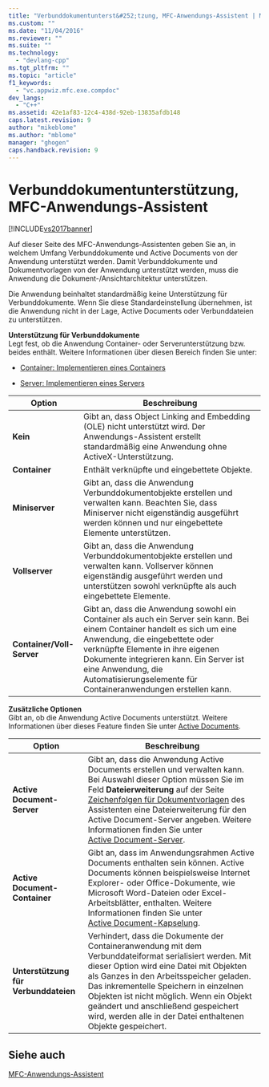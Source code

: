 ```yaml
---
title: "Verbunddokumentunterst&#252;tzung, MFC-Anwendungs-Assistent | Microsoft Docs"
ms.custom: ""
ms.date: "11/04/2016"
ms.reviewer: ""
ms.suite: ""
ms.technology: 
  - "devlang-cpp"
ms.tgt_pltfrm: ""
ms.topic: "article"
f1_keywords: 
  - "vc.appwiz.mfc.exe.compdoc"
dev_langs: 
  - "C++"
ms.assetid: 42e1af83-12c4-438d-92eb-13835afdb148
caps.latest.revision: 9
author: "mikeblome"
ms.author: "mblome"
manager: "ghogen"
caps.handback.revision: 9
---
```

# Verbunddokumentunterst&#252;tzung, MFC-Anwendungs-Assistent
[!INCLUDE[vs2017banner](../../assembler/inline/includes/vs2017banner.md)]

Auf dieser Seite des MFC\-Anwendungs\-Assistenten geben Sie an, in welchem Umfang Verbunddokumente und Active Documents von der Anwendung unterstützt werden.  Damit Verbunddokumente und Dokumentvorlagen von der Anwendung unterstützt werden, muss die Anwendung die Dokument\-\/Ansichtarchitektur unterstützen.  
  
 Die Anwendung beinhaltet standardmäßig keine Unterstützung für Verbunddokumente.  Wenn Sie diese Standardeinstellung übernehmen, ist die Anwendung nicht in der Lage, Active Documents oder Verbunddateien zu unterstützen.  
  
 **Unterstützung für Verbunddokumente**  
 Legt fest, ob die Anwendung Container\- oder Serverunterstützung bzw. beides enthält.  Weitere Informationen über diesen Bereich finden Sie unter:  
  
-   [Container: Implementieren eines Containers](../../mfc/containers-implementing-a-container.md)  
  
-   [Server: Implementieren eines Servers](../../mfc/servers-implementing-a-server.md)  
  
|Option|**Beschreibung**|  
|------------|----------------------|  
|**Kein**|Gibt an, dass Object Linking and Embedding \(OLE\) nicht unterstützt wird.  Der Anwendungs\-Assistent erstellt standardmäßig eine Anwendung ohne ActiveX\-Unterstützung.|  
|**Container**|Enthält verknüpfte und eingebettete Objekte.|  
|**Miniserver**|Gibt an, dass die Anwendung Verbunddokumentobjekte erstellen und verwalten kann.  Beachten Sie, dass Miniserver nicht eigenständig ausgeführt werden können und nur eingebettete Elemente unterstützen.|  
|**Vollserver**|Gibt an, dass die Anwendung Verbunddokumentobjekte erstellen und verwalten kann.  Vollserver können eigenständig ausgeführt werden und unterstützen sowohl verknüpfte als auch eingebettete Elemente.|  
|**Container\/Voll\-Server**|Gibt an, dass die Anwendung sowohl ein Container als auch ein Server sein kann.  Bei einem Container handelt es sich um eine Anwendung, die eingebettete oder verknüpfte Elemente in ihre eigenen Dokumente integrieren kann.  Ein Server ist eine Anwendung, die Automatisierungselemente für Containeranwendungen erstellen kann.|  
  
 **Zusätzliche Optionen**  
 Gibt an, ob die Anwendung Active Documents unterstützt.  Weitere Informationen über dieses Feature finden Sie unter [Active Documents](../../mfc/active-documents.md).  
  
|Option|**Beschreibung**|  
|------------|----------------------|  
|**Active Document\-Server**|Gibt an, dass die Anwendung Active Documents erstellen und verwalten kann.  Bei Auswahl dieser Option müssen Sie im Feld **Dateierweiterung** auf der Seite [Zeichenfolgen für Dokumentvorlagen](../../mfc/reference/document-template-strings-mfc-application-wizard.md) des Assistenten eine Dateierweiterung für den Active Document\-Server angeben.  Weitere Informationen finden Sie unter [Active Document\-Server](../../mfc/active-document-servers.md).|  
|**Active Document\-Container**|Gibt an, dass im Anwendungsrahmen Active Documents enthalten sein können.  Active Documents können beispielsweise Internet Explorer\- oder Office\-Dokumente, wie Microsoft Word\-Dateien oder Excel\-Arbeitsblätter, enthalten.  Weitere Informationen finden Sie unter [Active Document\-Kapselung](../../mfc/active-document-containment.md).|  
|**Unterstützung für Verbunddateien**|Verhindert, dass die Dokumente der Containeranwendung mit dem Verbunddateiformat serialisiert werden.  Mit dieser Option wird eine Datei mit Objekten als Ganzes in den Arbeitsspeicher geladen.  Das inkrementelle Speichern in einzelnen Objekten ist nicht möglich.  Wenn ein Objekt geändert und anschließend gespeichert wird, werden alle in der Datei enthaltenen Objekte gespeichert.|  
  
## Siehe auch  
 [MFC\-Anwendungs\-Assistent](../../mfc/reference/mfc-application-wizard.md)
